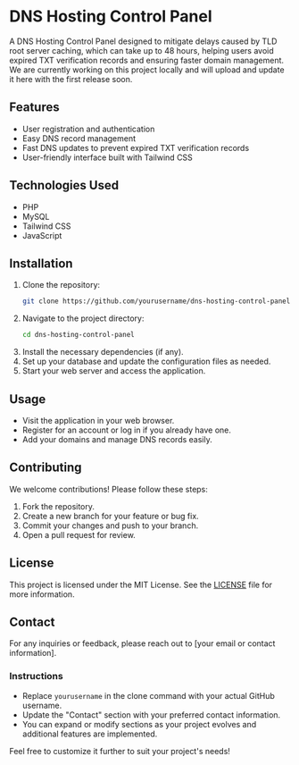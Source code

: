 
# DNS Hosting Control Panel

A DNS Hosting Control Panel designed to mitigate delays caused by TLD root server caching, which can take up to 48 hours, helping users avoid expired TXT verification records and ensuring faster domain management. We are currently working on this project locally and will upload and update it here with the first release soon.

## Features
- User registration and authentication
- Easy DNS record management
- Fast DNS updates to prevent expired TXT verification records
- User-friendly interface built with Tailwind CSS

## Technologies Used
- PHP
- MySQL
- Tailwind CSS
- JavaScript

## Installation

1. Clone the repository:
   ```bash
   git clone https://github.com/yourusername/dns-hosting-control-panel.git
   ```
2. Navigate to the project directory:
   ```bash
   cd dns-hosting-control-panel
   ```
3. Install the necessary dependencies (if any).
4. Set up your database and update the configuration files as needed.
5. Start your web server and access the application.

## Usage
- Visit the application in your web browser.
- Register for an account or log in if you already have one.
- Add your domains and manage DNS records easily.

## Contributing
We welcome contributions! Please follow these steps:
1. Fork the repository.
2. Create a new branch for your feature or bug fix.
3. Commit your changes and push to your branch.
4. Open a pull request for review.

## License
This project is licensed under the MIT License. See the [LICENSE](LICENSE) file for more information.

## Contact
For any inquiries or feedback, please reach out to [your email or contact information].

### Instructions
- Replace `yourusername` in the clone command with your actual GitHub username.
- Update the "Contact" section with your preferred contact information.
- You can expand or modify sections as your project evolves and additional features are implemented.

Feel free to customize it further to suit your project's needs!
